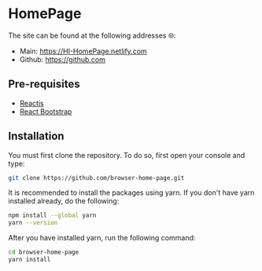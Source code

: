 # HomePage

The site can be found at the following addresses 🌐:

- Main: <https://HI-HomePage.netlify.com>
- Github: <https://github.com>

## Pre-requisites

- [Reactjs](https://reactjs.org/)
- [React Bootstrap](https://react-bootstrap.github.io/)

## Installation

You must first clone the repository. To do so, first open your console and type:

```bash
git clone https://github.com/browser-home-page.git
```

It is recommended to install the packages using yarn.
If you don't have yarn installed already, do the following:

```bash
npm install --global yarn
yarn --version
```

After you have installed yarn, run the following command:

```bash
cd browser-home-page
yarn install
```
